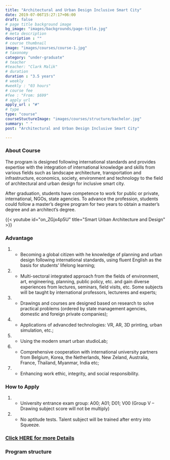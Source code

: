 ```yaml
---
title: "Architectural and Urban Design Inclusive Smart City"
date: 2019-07-06T15:27:17+06:00
draft: false
# page title background image
bg_image: "images/backgrounds/page-title.jpg"
# meta description
description : ""
# course thumbnail
image: "images/courses/course-1.jpg"
# taxonomy
category: "under-graduate"
# teacher
#teacher: "Clark Malik"
# duration
duration : "3.5 years"
# weekly
#weekly : "03 hours"
# course fee
#fee : "From: $699"
# apply url
apply_url : "#"
# type
type: "course"
courseStuctureImage: "images/courses/structure/bachelor.jpg"
summary: " "
post: "Architectural and Urban Design Inclusive Smart City"

---
```



### About Course

The program is designed following international standards and provides expertise with the integration of international knowledge and skills from various fields such as landscape architecture, transportation and infrastructure, economics, society, environment and technology to the field of architectural and urban design for inclusive smart city.  

After graduation, students have competence to work for public or private, international, NGOs, state agencies. To advance the profession, students could follow a master’s degree program for two years to obtain a master’s degree and an architect’s degree.

{{< youtube id="on_ZGjx4p5U" title="Smart Urban Architecture and Design" >}}

### Advantage

1. *	Becoming a global citizen with  he knowledge of planning and urban design following international standards, using fluent English as the basis for students’ lifelong learning;
2. *	Multi-sectoral integrated approach from the fields of environment, art, engineering, planning, public policy, etc. and gain diverse experiences from lectures, seminars, field visits, etc. Some subjects will be taught by international professors, lectureres and experts;
3. *	Drawings and courses are designed based on research to solve practical problems (ordered by state management agencies, domestic and foreign private companies);
4. *	Applications of advancded technologies: VR, AR, 3D printing, urban simulation, etc.; 

5. *	Using the modern smart urban studioLab;
6. *	Comprehensive cooperation with international university partners from Belgium, Korea, the Netherlands, New Zeland, Australia, France, Thailand, Myanmar, India etc;
7. *	Enhancing work ethic, integrity, and social responsibility.


### How to Apply

1. * University entrance exam group: A00; A01; D01; V00 (Group V – Drawing subject score will not be multiply)

2. * No aptitude tests. Talent subject will be trained after entry into Squeeze.

### [Click HERE for more Details](https://www.ueh.edu.vn/dao-tao/dai-hoc-chinh-quy/cu-nhan-chinh-quy-chuan/kien-truc-va-thiet-ke-do-thi-thong-minh/?fbclid=IwAR2NpSrtyKgf7cPVM--jJOa42jbvd-inHWMR1ULdk9jFbr3KvYR_8rTCuDU)


### Program structure 